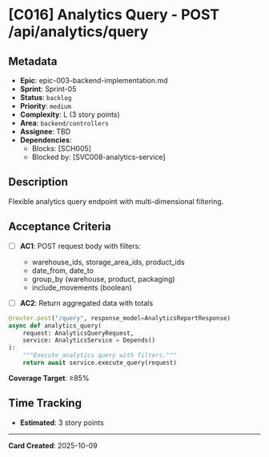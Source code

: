 # [C016] Analytics Query - POST /api/analytics/query

## Metadata

- **Epic**: epic-003-backend-implementation.md
- **Sprint**: Sprint-05
- **Status**: `backlog`
- **Priority**: `medium`
- **Complexity**: L (3 story points)
- **Area**: `backend/controllers`
- **Assignee**: TBD
- **Dependencies**:
    - Blocks: [SCH005]
    - Blocked by: [SVC008-analytics-service]

## Description

Flexible analytics query endpoint with multi-dimensional filtering.

## Acceptance Criteria

- [ ] **AC1**: POST request body with filters:
    - warehouse_ids, storage_area_ids, product_ids
    - date_from, date_to
    - group_by (warehouse, product, packaging)
    - include_movements (boolean)

- [ ] **AC2**: Return aggregated data with totals

```python
@router.post("/query", response_model=AnalyticsReportResponse)
async def analytics_query(
    request: AnalyticsQueryRequest,
    service: AnalyticsService = Depends()
):
    """Execute analytics query with filters."""
    return await service.execute_query(request)
```

**Coverage Target**: ≥85%

## Time Tracking

- **Estimated**: 3 story points

---

**Card Created**: 2025-10-09
